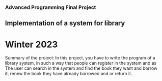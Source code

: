 ### Advanced Programming Final Project
## Implementation of a system for library
# Winter 2023

Summary of the project:
In this project, you have to write the program of a library system, in such a way that people can register in the system and as
The user can search in the system and find the book they want and borrow it, renew the book they have already borrowed and
or return it.

